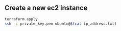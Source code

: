 Create a new ec2 instance
-------------------------


```bash
terraform apply
ssh -i private_key.pem ubuntu@$(cat ip_address.txt)
```